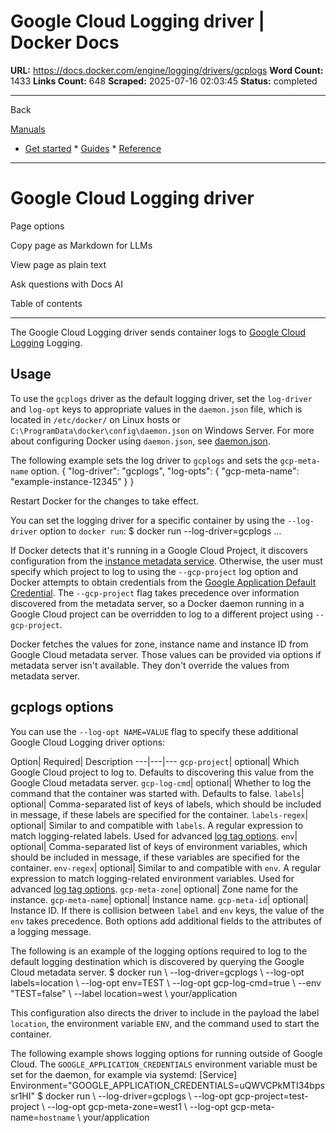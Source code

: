 # Google Cloud Logging driver | Docker Docs

**URL:** https://docs.docker.com/engine/logging/drivers/gcplogs
**Word Count:** 1433
**Links Count:** 648
**Scraped:** 2025-07-16 02:03:45
**Status:** completed

---

Back

[Manuals](https://docs.docker.com/manuals/)

  * [Get started](https://docs.docker.com/get-started/)   * [Guides](https://docs.docker.com/guides/)   * [Reference](https://docs.docker.com/reference/)

* * *

# Google Cloud Logging driver

Page options

Copy page as Markdown for LLMs

View page as plain text

Ask questions with Docs AI

Table of contents

* * *

The Google Cloud Logging driver sends container logs to [Google Cloud Logging](https://cloud.google.com/logging/docs/) Logging.

## Usage

To use the `gcplogs` driver as the default logging driver, set the `log-driver` and `log-opt` keys to appropriate values in the `daemon.json` file, which is located in `/etc/docker/` on Linux hosts or `C:\ProgramData\docker\config\daemon.json` on Windows Server. For more about configuring Docker using `daemon.json`, see [daemon.json](https://docs.docker.com/reference/cli/dockerd/#daemon-configuration-file).

The following example sets the log driver to `gcplogs` and sets the `gcp-meta-name` option.               {       "log-driver": "gcplogs",       "log-opts": {         "gcp-meta-name": "example-instance-12345"       }     }

Restart Docker for the changes to take effect.

You can set the logging driver for a specific container by using the `--log-driver` option to `docker run`:               $ docker run --log-driver=gcplogs ...     

If Docker detects that it's running in a Google Cloud Project, it discovers configuration from the [instance metadata service](https://cloud.google.com/compute/docs/metadata). Otherwise, the user must specify which project to log to using the `--gcp-project` log option and Docker attempts to obtain credentials from the [Google Application Default Credential](https://developers.google.com/identity/protocols/application-default-credentials). The `--gcp-project` flag takes precedence over information discovered from the metadata server, so a Docker daemon running in a Google Cloud project can be overridden to log to a different project using `--gcp-project`.

Docker fetches the values for zone, instance name and instance ID from Google Cloud metadata server. Those values can be provided via options if metadata server isn't available. They don't override the values from metadata server.

## gcplogs options

You can use the `--log-opt NAME=VALUE` flag to specify these additional Google Cloud Logging driver options:

Option| Required| Description   ---|---|---   `gcp-project`| optional| Which Google Cloud project to log to. Defaults to discovering this value from the Google Cloud metadata server.   `gcp-log-cmd`| optional| Whether to log the command that the container was started with. Defaults to false.   `labels`| optional| Comma-separated list of keys of labels, which should be included in message, if these labels are specified for the container.   `labels-regex`| optional| Similar to and compatible with `labels`. A regular expression to match logging-related labels. Used for advanced [log tag options](https://docs.docker.com/engine/logging/log_tags/).   `env`| optional| Comma-separated list of keys of environment variables, which should be included in message, if these variables are specified for the container.   `env-regex`| optional| Similar to and compatible with `env`. A regular expression to match logging-related environment variables. Used for advanced [log tag options](https://docs.docker.com/engine/logging/log_tags/).   `gcp-meta-zone`| optional| Zone name for the instance.   `gcp-meta-name`| optional| Instance name.   `gcp-meta-id`| optional| Instance ID.      If there is collision between `label` and `env` keys, the value of the `env` takes precedence. Both options add additional fields to the attributes of a logging message.

The following is an example of the logging options required to log to the default logging destination which is discovered by querying the Google Cloud metadata server.               $ docker run \         --log-driver=gcplogs \         --log-opt labels=location \         --log-opt env=TEST \         --log-opt gcp-log-cmd=true \         --env "TEST=false" \         --label location=west \         your/application     

This configuration also directs the driver to include in the payload the label `location`, the environment variable `ENV`, and the command used to start the container.

The following example shows logging options for running outside of Google Cloud. The `GOOGLE_APPLICATION_CREDENTIALS` environment variable must be set for the daemon, for example via systemd:               [Service]     Environment="GOOGLE_APPLICATION_CREDENTIALS=uQWVCPkMTI34bpssr1HI"               $ docker run \         --log-driver=gcplogs \         --log-opt gcp-project=test-project \         --log-opt gcp-meta-zone=west1 \         --log-opt gcp-meta-name=`hostname` \         your/application